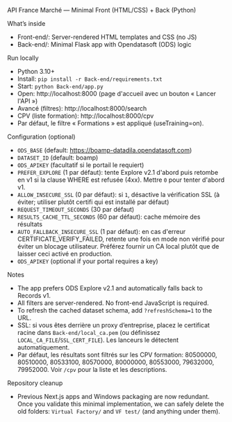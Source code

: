 API France Marché — Minimal Front (HTML/CSS) + Back (Python)

What’s inside
- Front-end/: Server-rendered HTML templates and CSS (no JS)
- Back-end/: Minimal Flask app with Opendatasoft (ODS) logic

Run locally
- Python 3.10+
- Install: `pip install -r Back-end/requirements.txt`
- Start: `python Back-end/app.py`
- Open: http://localhost:8000 (page d'accueil avec un bouton « Lancer l'API »)
- Avancé (filtres): http://localhost:8000/search
 - CPV (liste formation): http://localhost:8000/cpv
 - Par défaut, le filtre « Formations » est appliqué (useTraining=on).

Configuration (optional)
- `ODS_BASE` (default: https://boamp-datadila.opendatasoft.com)
- `DATASET_ID` (default: boamp)
- `ODS_APIKEY` (facultatif si le portail le requiert)
- `PREFER_EXPLORE` (1 par défaut): tente Explore v2.1 d'abord puis retombe en v1 si la clause WHERE est refusée (4xx). Mettre `0` pour tenter d'abord v1.
- `ALLOW_INSECURE_SSL` (0 par défaut): si `1`, désactive la vérification SSL (à éviter; utiliser plutôt certifi qui est installé par défaut)
- `REQUEST_TIMEOUT_SECONDS` (30 par défaut)
- `RESULTS_CACHE_TTL_SECONDS` (60 par défaut): cache mémoire des résultats
- `AUTO_FALLBACK_INSECURE_SSL` (1 par défaut): en cas d'erreur CERTIFICATE_VERIFY_FAILED, retente une fois en mode non vérifié pour éviter un blocage utilisateur. Préférez fournir un CA local plutôt que de laisser ceci activé en production.
- `ODS_APIKEY` (optional if your portal requires a key)

Notes
- The app prefers ODS Explore v2.1 and automatically falls back to Records v1.
- All filters are server-rendered. No front-end JavaScript is required.
- To refresh the cached dataset schema, add `?refreshSchema=1` to the URL.
- SSL: si vous êtes derrière un proxy d’entreprise, placez le certificat racine dans `Back-end/local_ca.pem` (ou définissez `LOCAL_CA_FILE`/`SSL_CERT_FILE`). Les lanceurs le détectent automatiquement.
 - Par défaut, les résultats sont filtrés sur les CPV formation: 80500000, 80510000, 80533100, 80570000, 80000000, 80553000, 79632000, 79952000. Voir `/cpv` pour la liste et les descriptions.

Repository cleanup
- Previous Next.js apps and Windows packaging are now redundant. Once you
  validate this minimal implementation, we can safely delete the old folders:
  `Virtual Factory/` and `VF test/` (and anything under them).
